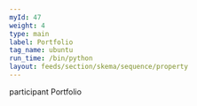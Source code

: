 ```yaml
---
myId: 47
weight: 4
type: main
label: Portfolio
tag_name: ubuntu
run_time: /bin/python
layout: feeds/section/skema/sequence/property
---
```

participant Portfolio
